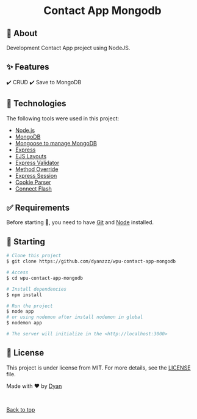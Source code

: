 <h1 align="center">Contact App Mongodb</h1>

<!-- Status -->

<!-- <h4 align="center"> 
	🚧  23 Contact App Mongodb 🚀 Under construction...  🚧
</h4> 

<hr> -->

## :dart: About ##

Development Contact App project using NodeJS.

## :sparkles: Features ##

:heavy_check_mark: CRUD
:heavy_check_mark: Save to MongoDB

## :rocket: Technologies ##

The following tools were used in this project:

- [Node.js](https://nodejs.org/en/)
- [MongoDB](https://www.mongodb.com/)
- [Mongoose to manage MongoDB](https://www.npmjs.com/package/mongoose)
- [Express](https://www.npmjs.com/package/express)
- [EJS Layouts](https://www.npmjs.com/package/express-ejs-layouts)
- [Express Validator](https://www.npmjs.com/package/express-validator)
- [Method Override](https://www.npmjs.com/package/method-override)
- [Express Session](https://www.npmjs.com/package/express-session)
- [Cookie Parser](https://www.npmjs.com/package/cookie-parser)
- [Connect Flash](https://www.npmjs.com/package/connect-flash)

## :white_check_mark: Requirements ##

Before starting :checkered_flag:, you need to have [Git](https://git-scm.com) and [Node](https://nodejs.org/en/) installed.

## :checkered_flag: Starting ##

```bash
# Clone this project
$ git clone https://github.com/dyanzzz/wpu-contact-app-mongodb

# Access
$ cd wpu-contact-app-mongodb

# Install dependencies
$ npm install

# Run the project
$ node app
# or using nodemon after install nodemon in global
$ nodemon app

# The server will initialize in the <http://localhost:3000>
```

## :memo: License ##

This project is under license from MIT. For more details, see the [LICENSE](LICENSE.md) file.

Made with :heart: by <a href="https://github.com/dyanzzz" target="_blank">Dyan</a>

&#xa0;

<a href="#top">Back to top</a>

